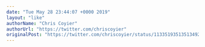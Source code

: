 ```yaml
---
date: "Tue May 28 23:44:07 +0000 2019"
layout: "like"
authorName: "Chris Coyier"
authorUrl: "https://twitter.com/chriscoyier"
originalPost: "https://twitter.com/chriscoyier/status/1133519351351349248"
---
```


